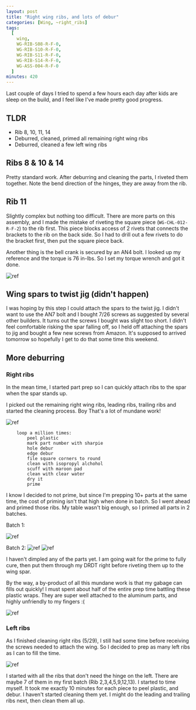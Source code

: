```yaml
---
layout: post
title: "Right wing ribs, and lots of debur"
categories: [Wing, ~right_ribs]
tags:
  [
    wing,
    WG-RIB-S08-R-F-0,
    WG-RIB-S10-R-F-0,
    WG-RIB-S11-R-F-0,
    WG-RIB-S14-R-F-0,
    WG-ASS-004-R-F-0
  ]
minutes: 420
---
```


Last couple of days I tried to spend a few hours each day after kids are sleep on the build, and I feel like I've made pretty good progress.

## TLDR

- Rib 8, 10, 11, 14
- Deburred, cleaned, primed all remaining right wing ribs
- Deburred, cleaned a few left wing ribs

## Ribs 8 & 10 & 14

Pretty standard work. After deburring and cleaning the parts, I riveted them together. Note the bend direction of the hinges, they are away from the rib.

## Rib 11

Slightly complex but nothing too difficult. There are more parts on this assembly, and I made the mistake of riveting the square piece (`WG-CHL-012-R-F-2`) to the rib first. This piece blocks access of 2 rivets that connects the brackets to the rib on the back side. So I had to drill out a few rivets to do the bracket first, then put the square piece back.

Another thing is the bell crank is secured by an AN4 bolt. I looked up my reference and the torque is 76 in-lbs. So I set my torque wrench and got it done.

![ref](/assets/img/20240530/rib_8_10_11.jpg)

## Wing spars to twist jig (didn't happen)

I was hoping by this step I could attach the spars to the twist jig. I didn't want to use the AN7 bolt and I bought 7/26 screws as suggested by several other builders. It turns out the screws I bought was slight too short. I didn't feel comfortable risking the spar falling off, so I held off attaching the spars to jig and bought a few new screws from Amazon. It's supposed to arrived tomorrow so hopefully I get to do that some time this weekend.

## More deburring

### Right ribs

In the mean time, I started part prep so I can quickly attach ribs to the spar when the spar stands up.

I picked out the remaining right wing ribs, leading ribs, trailing ribs and started the cleaning process. Boy That's a lot of mundane work!

![ref](/assets/img/20240530/ready_for_cleaning.jpg)

```
    loop a million times:
        peel plastic
        mark part number with sharpie
        hole debur
        edge debur
        file square corners to round
        clean with isopropyl alchohol
        scuff with maroon pad
        clean with clear water
        dry it
        prime
```

I know I decided to not prime, but since I'm prepping 10+ parts at the same time, the cost of priming isn't that high when done in batch. So I went ahead and primed those ribs. My table wasn't big enough, so I primed all parts in 2 batches.

Batch 1:

![ref](/assets/img/20240530/primed.jpg)

Batch 2:
![ref](/assets/img/20240530/batch_2_before_priming.jpg)
![ref](/assets/img/20240530/batch_2_primed.jpg)

I haven't dimpled any of the parts yet. I am going wait for the prime to fully cure, then put them through my DRDT right before riveting them up to the wing spar.

By the way, a by-product of all this mundane work is that my gabage can fills out quickly! I must spent about half of the entire prep time battling these plastic wraps. They are super well attached to the aluminum parts, and highly unfriendly to my fingers :(

![ref](/assets/img/20240530/moutain_of_plastic.jpg)

### Left ribs

As I finished cleaning right ribs (5/29), I still had some time before receiving the screws needed to attach the wing. So I decided to prep as many left ribs as I can to fill the time.

![ref](/assets/img/20240530/left_ribs.jpg)

I started with all the ribs that don't need the hinge on the left. There are maybe 7 of them in my first batch (Rib 2,3,4,5,9,12,13). I started to time myself. It took me exactly 10 minutes for each piece to peel plastic, and debur. I haven't started cleaning them yet. I might do the leading and trailing ribs next, then clean them all up.
